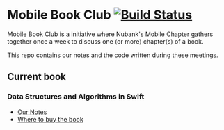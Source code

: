 # Mobile Book Club [![Build Status](https://travis-ci.org/nubank/mobile-book-club.svg?branch=master)](https://travis-ci.org/nubank/mobile-book-club)

Mobile Book Club is a initiative where Nubank's Mobile Chapter gathers together once a week to discuss one (or more) chapter(s) of a book.

This repo contains our notes and the code written during these meetings.

## Current book

### Data Structures and Algorithms in Swift
- [Our Notes](https://github.com/nubank/mobile-book-club/tree/master/data-structures-and-algorithms-in-swift)
- [Where to buy the book](https://store.raywenderlich.com/products/data-structures-and-algorithms-in-swift)

